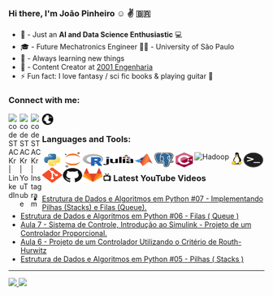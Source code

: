 ### Hi there, I'm João Pinheiro :relaxed: :v: <!---<span>&#x1f1e7;&#x1f1f7;</span> --> 🇧🇷
- :robot: - Just an **AI and Data Science Enthusiastic** :computer:
- :mortar_board: - Future Mechatronics Engineer :wrench::microscope: - University of São Paulo
- 🌱 - Always learning new things
- :movie_camera: - Content Creator at [2001 Engenharia](https://www.youtube.com/2001Engenharia)
- ⚡ Fun fact: I love fantasy / sci fic books & playing guitar :guitar:

### Connect with me:
[<img align="left" alt="codeSTACKr | LinkedIn" width="22px" src="https://cdn.jsdelivr.net/npm/simple-icons@v3/icons/linkedin.svg" />][linkedin]
[<img align="left" alt="codeSTACKr | YouTube" width="22px" src="https://cdn.jsdelivr.net/npm/simple-icons@v3/icons/youtube.svg" />][youtube]
[<img align="left" alt="codeSTACKr | Instagram" width="22px" src="https://cdn.jsdelivr.net/npm/simple-icons@v3/icons/instagram.svg" />][instagram]
[<img align="left" alt="codeSTACKr.com" width="22px" src="https://raw.githubusercontent.com/iconic/open-iconic/master/svg/globe.svg" />][website]

<br />

### Languages and Tools:
<img align="left" alt="Python" height="30" width="40" src="https://raw.githubusercontent.com/devicons/devicon/master/icons/python/python-original.svg" />
<img align="left" alt="Jupyter Notebook" height="30" width="40" src="https://raw.githubusercontent.com/devicons/devicon/9f4f5cdb393299a81125eb5127929ea7bfe42889/icons/jupyter/jupyter-original.svg" />
<img align="left" alt="R" height="30" width="40" src="https://raw.githubusercontent.com/devicons/devicon/9f4f5cdb393299a81125eb5127929ea7bfe42889/icons/r/r-original.svg" />
<img align="left" alt="Julia" height="30" width="60" src="https://raw.githubusercontent.com/devicons/devicon/9f4f5cdb393299a81125eb5127929ea7bfe42889/icons/julia/julia-original-wordmark.svg" />
<img align="left" alt="MATLAB" height="30" width="40" src="https://raw.githubusercontent.com/devicons/devicon/9f4f5cdb393299a81125eb5127929ea7bfe42889/icons/matlab/matlab-original.svg" />
<img align="left" alt="Cpp" height="30" width="40" src="https://raw.githubusercontent.com/devicons/devicon/9f4f5cdb393299a81125eb5127929ea7bfe42889/icons/postgresql/postgresql-original.svg" />
<img align="left" alt="SQL" height="30" width="40" src="https://raw.githubusercontent.com/devicons/devicon/9f4f5cdb393299a81125eb5127929ea7bfe42889/icons/cplusplus/cplusplus-original.svg" />
<img align="left" alt="Hadoop" height="30" width="70" src="https://upload.wikimedia.org/wikipedia/commons/thumb/0/0e/Hadoop_logo.svg/664px-Hadoop_logo.svg.png" />
<!---
<img align="left" alt="TensorFlow" width="26px" src="https://raw.githubusercontent.com/github/explore/80688e429a7d4ef2fca1e82350fe8e3517d3494d/topics/tensorflow/tensorflow.png" />
<img align="left" alt="TensorFlow" width="26px" src="https://avatars0.githubusercontent.com/u/21003710?s=200&v=4" />
<img align="left" alt="scikit" width="26px" src="https://raw.githubusercontent.com/github/explore/80688e429a7d4ef2fca1e82350fe8e3517d3494d/topics/scikit-learn/scikit-learn.png" />
<img align="left" alt="ROS" width="26px" src="https://avatars3.githubusercontent.com/u/547448?s=200&v=4" />--->
<!-- <img align="left" alt="Visual Studio Code" height="30" width="40" src="https://raw.githubusercontent.com/devicons/devicon/9f4f5cdb393299a81125eb5127929ea7bfe42889/icons/vscode/vscode-original.svg" /> -->
<img align="left" alt="Linux" width="26px" src="https://raw.githubusercontent.com/devicons/devicon/9f4f5cdb393299a81125eb5127929ea7bfe42889/icons/linux/linux-original.svg" />
<img align="left" alt="Terminal" height="30" width="40"src="https://raw.githubusercontent.com/github/explore/80688e429a7d4ef2fca1e82350fe8e3517d3494d/topics/terminal/terminal.png" />
<!-- <img align="left" alt="Vim" height="30" width="40"src="https://raw.githubusercontent.com/devicons/devicon/9f4f5cdb393299a81125eb5127929ea7bfe42889/icons/vim/vim-plain.svg" /> -->
<img align="left" alt="Git" height="30" width="40" src="https://raw.githubusercontent.com/devicons/devicon/9f4f5cdb393299a81125eb5127929ea7bfe42889/icons/git/git-original.svg" />
<img align="left" alt="GitHub" height="30" width="40"src="https://raw.githubusercontent.com/devicons/devicon/9f4f5cdb393299a81125eb5127929ea7bfe42889/icons/github/github-original.svg" />
<img align="left" alt="GitLab" height="30" width="40"src="https://raw.githubusercontent.com/devicons/devicon/9f4f5cdb393299a81125eb5127929ea7bfe42889/icons/gitlab/gitlab-original.svg" />

<br />

### 📺 Latest YouTube Videos
<!-- YOUTUBE:START -->
- [Estrutura de Dados e Algoritmos em Python #07 - Implementando Pilhas (Stacks) e Filas (Queue).](https://www.youtube.com/watch?v=mx_ckrxUn8k)
- [Estrutura de Dados e Algoritmos em Python #06 - Filas ( Queue )](https://www.youtube.com/watch?v=QHxCdtSyK2s)
- [Aula 7 - Sistema de Controle, Introdução ao Simulink - Projeto de um Controlador Proporcional.](https://www.youtube.com/watch?v=knbf3Uc1XfE)
- [Aula 6 - Projeto de um Controlador Utilizando o Critério de Routh-Hurwitz](https://www.youtube.com/watch?v=LQ4BPl4XZXI)
- [Estrutura de Dados e Algoritmos em Python #05 - Pilhas ( Stacks )](https://www.youtube.com/watch?v=oeeKHeE5VjY)
<!-- YOUTUBE:END -->

---

<!-- ![Anurag's github stats](https://github-readme-stats.vercel.app/api?username=joaomh&?count_private=true)
[![Top Langs](https://github-readme-stats.vercel.app/api/top-langs/?username=joaomh&layout=compact)](https://github.com/anuraghazra/github-readme-stats) -->
 <div>
  <a href="https://github.com/joaomh">
  <img height="180em" src="https://github-readme-stats.vercel.app/api?username=joaomh&show_icons=true&theme=monokai&include_all_commits=true&count_private=true"/>
  <img height="180em" src="https://github-readme-stats.vercel.app/api/top-langs/?username=joaomh&layout=compact&langs_count=7&theme=monokai"/>
</div>

[website]: https://github.com/2001engenharia
[youtube]: https://www.youtube.com/2001Engenharia
[instagram]: https://instagram.com/2001Engenharia
[linkedin]: https://linkedin.com/in/joaomh
